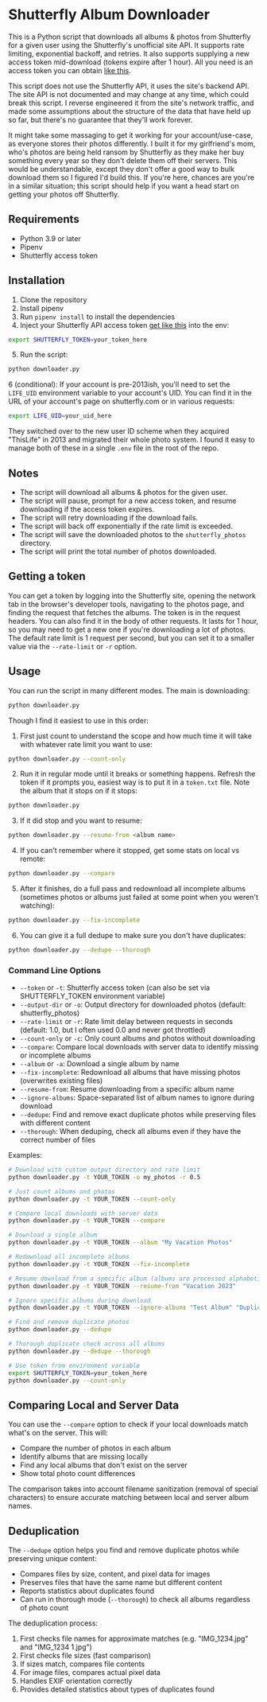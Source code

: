 # Shutterfly Album Downloader

This is a Python script that downloads all albums & photos from Shutterfly for a given user using the Shutterfly's unofficial site API. It supports rate limiting, exponential backoff, and retries. It also supports supplying a new access token mid-download (tokens expire after 1 hour). All you need is an access token you can obtain [like this](#getting-a-token).

This script does not use the Shutterfly API, it uses the site's backend API. The site API is not documented and may change at any time, which could break this script. I reverse engineered it from the site's network traffic, and made some assumptions about the structure of the data that have held up so far, but there's no guarantee that they'll work forever.

It might take some massaging to get it working for your account/use-case, as everyone stores their photos differently. I built it for my girlfriend's mom, who's photos are being held ransom by Shutterfly as they make her buy something every year so they don't delete them off their servers. This would be understandable, except they don't offer a good way to bulk download them so I figured I'd build this. If you're here, chances are you're in a similar situation; this script should help if you want a head start on getting your photos off Shutterfly.

## Requirements

- Python 3.9 or later
- Pipenv
- Shutterfly access token

## Installation

1. Clone the repository
2. Install pipenv
3. Run `pipenv install` to install the dependencies
4. Inject your Shutterfly API access token [get like this](#getting-a-token) into the env:

```bash
export SHUTTERFLY_TOKEN=your_token_here
```
5. Run the script:

```bash
python downloader.py
```

6 (conditional): If your account is pre-2013ish, you'll need to set the `LIFE_UID` environment variable to your account's UID. You can find it in the URL of your account's page on shutterfly.com or in various requests:

```bash
export LIFE_UID=your_uid_here
```

They switched over to the new user ID scheme when they acquired "ThisLife" in 2013 and migrated their whole photo system. I found it easy to manage both of these in a single `.env` file in the root of the repo.

## Notes

- The script will download all albums & photos for the given user.
- The script will pause, prompt for a new access token, and resume downloading if the access token expires.
- The script will retry downloading if the download fails.
- The script will back off exponentially if the rate limit is exceeded.
- The script will save the downloaded photos to the `shutterfly_photos` directory.
- The script will print the total number of photos downloaded.

## Getting a token

You can get a token by logging into the Shutterfly site, opening the network tab in the browser's developer tools, navigating to the photos page, and finding the request that fetches the albums. The token is in the request headers. You can also find it in the body of other requests. It lasts for 1 hour, so you may need to get a new one if you're downloading a lot of photos. The default rate limit is 1 request per second, but you can set it to a smaller value via the `--rate-limit` or `-r` option.

## Usage

You can run the script in many different modes. The main is downloading:

```bash
python downloader.py
```

Though I find it easiest to use in this order:
1. First just count to understand the scope and how much time it will take with whatever rate limit you want to use:
```bash
python downloader.py --count-only
```
2. Run it in regular mode until it breaks or something happens. Refresh the token if it prompts you, easiest way is to put it in a `token.txt` file. Note the album that it stops on if it stops:
```bash
python downloader.py
```
3. If it did stop and you want to resume:
```bash
python downloader.py --resume-from <album name>
```
4. If you can't remember where it stopped, get some stats on local vs remote:
```bash
python downloader.py --compare
```
5. After it finishes, do a full pass and redownload all incomplete albums (sometimes photos or albums just failed at some point when you weren't watching):
```bash
python downloader.py --fix-incomplete
```
6. You can give it a full dedupe to make sure you don't have duplicates:
```bash
python downloader.py --dedupe --thorough
```

### Command Line Options

- `--token` or `-t`: Shutterfly access token (can also be set via SHUTTERFLY_TOKEN environment variable)
- `--output-dir` or `-o`: Output directory for downloaded photos (default: shutterfly_photos)
- `--rate-limit` or `-r`: Rate limit delay between requests in seconds (default: 1.0, but I often used 0.0 and never got throttled)
- `--count-only` or `-c`: Only count albums and photos without downloading
- `--compare`: Compare local downloads with server data to identify missing or incomplete albums
- `--album` or `-a`: Download a single album by name
- `--fix-incomplete`: Redownload all albums that have missing photos (overwrites existing files)
- `--resume-from`: Resume downloading from a specific album name
- `--ignore-albums`: Space-separated list of album names to ignore during download
- `--dedupe`: Find and remove exact duplicate photos while preserving files with different content
- `--thorough`: When deduping, check all albums even if they have the correct number of files

Examples:
```bash
# Download with custom output directory and rate limit
python downloader.py -t YOUR_TOKEN -o my_photos -r 0.5

# Just count albums and photos
python downloader.py -t YOUR_TOKEN --count-only

# Compare local downloads with server data
python downloader.py -t YOUR_TOKEN --compare

# Download a single album
python downloader.py -t YOUR_TOKEN --album "My Vacation Photos"

# Redownload all incomplete albums
python downloader.py -t YOUR_TOKEN --fix-incomplete

# Resume download from a specific album (albums are processed alphabetically so order is the same every time you run the script)
python downloader.py -t YOUR_TOKEN --resume-from "Vacation 2023"

# Ignore specific albums during download
python downloader.py -t YOUR_TOKEN --ignore-albums "Test Album" "Duplicates"

# Find and remove duplicate photos
python downloader.py --dedupe

# Thorough duplicate check across all albums
python downloader.py --dedupe --thorough

# Use token from environment variable
export SHUTTERFLY_TOKEN=your_token_here
python downloader.py --count-only
```

## Comparing Local and Server Data

You can use the `--compare` option to check if your local downloads match what's on the server. This will:
- Compare the number of photos in each album
- Identify albums that are missing locally
- Find any local albums that don't exist on the server
- Show total photo count differences

The comparison takes into account filename sanitization (removal of special characters) to ensure accurate matching between local and server album names.

## Deduplication

The `--dedupe` option helps you find and remove duplicate photos while preserving unique content:
- Compares files by size, content, and pixel data for images
- Preserves files that have the same name but different content
- Reports statistics about duplicates found
- Can run in thorough mode (`--thorough`) to check all albums regardless of photo count

The deduplication process:
1. First checks file names for approximate matches (e.g. "IMG_1234.jpg" and "IMG_1234 1.jpg")
2. First checks file sizes (fast comparison)
3. If sizes match, compares file contents
4. For image files, compares actual pixel data
5. Handles EXIF orientation correctly
6. Provides detailed statistics about types of duplicates found
